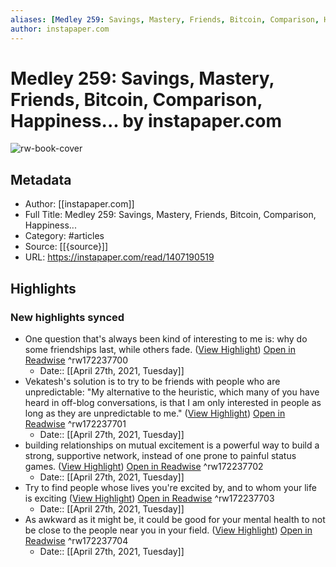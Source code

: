 ```yaml
---
aliases: [Medley 259: Savings, Mastery, Friends, Bitcoin, Comparison, Happiness..., Medley 259: Savings, Mastery, Friends, Bitcoin, Comparison, Happiness...]
author: instapaper.com
---
```

# Medley 259: Savings, Mastery, Friends, Bitcoin, Comparison, Happiness... by instapaper.com

![rw-book-cover](https://readwise-assets.s3.amazonaws.com/static/images/article0.00998d930354.png)

## Metadata
- Author: [[instapaper.com]]
- Full Title: Medley 259: Savings, Mastery, Friends, Bitcoin, Comparison, Happiness...
- Category: #articles
- Source: [[{source}]]
- URL: https://instapaper.com/read/1407190519

## Highlights
### New highlights synced
- One question that's always been kind of interesting to me is: why do some friendships last, while others fade. ([View Highlight](https://instapaper.com/read/1407190519/16209468)) [Open in Readwise](https://readwise.io/open/172237700) ^rw172237700
    - Date:: [[April 27th, 2021, Tuesday]]
- Vekatesh's solution is to try to be friends with people who are unpredictable:
  "My alternative to the heuristic, which many of you have heard in off-blog conversations, is that I am only interested in people as long as they are unpredictable to me." ([View Highlight](https://instapaper.com/read/1407190519/16209477)) [Open in Readwise](https://readwise.io/open/172237701) ^rw172237701
    - Date:: [[April 27th, 2021, Tuesday]]
- building relationships on mutual excitement is a powerful way to build a strong, supportive network, instead of one prone to painful status games. ([View Highlight](https://instapaper.com/read/1407190519/16209487)) [Open in Readwise](https://readwise.io/open/172237702) ^rw172237702
    - Date:: [[April 27th, 2021, Tuesday]]
- Try to find people whose lives you're excited by, and to whom your life is exciting ([View Highlight](https://instapaper.com/read/1407190519/16209489)) [Open in Readwise](https://readwise.io/open/172237703) ^rw172237703
    - Date:: [[April 27th, 2021, Tuesday]]
- As awkward as it might be, it could be good for your mental health to not be close to the people near you in your field. ([View Highlight](https://instapaper.com/read/1407190519/16209494)) [Open in Readwise](https://readwise.io/open/172237704) ^rw172237704
    - Date:: [[April 27th, 2021, Tuesday]]
